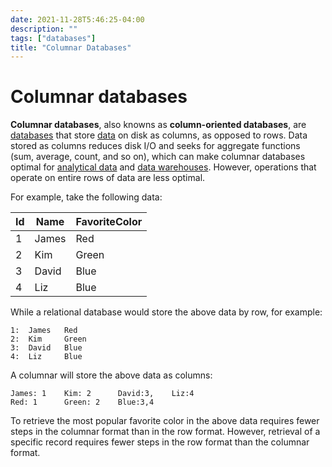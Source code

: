 ```yaml
---
date: 2021-11-28T5:46:25-04:00
description: ""
tags: ["databases"]
title: "Columnar Databases"
---
```


# Columnar databases

**Columnar databases**, also knowns as **column-oriented databases**, are [databases](databases.md) that store [data](data.md) on disk as columns, as opposed to rows. Data stored as columns reduces disk I/O and seeks for aggregate functions (sum, average, count, and so on), which can make columnar databases optimal for [analytical data](data-analysis.md) and [data warehouses](data-warehouses.md). However, operations that operate on entire rows of data are less optimal.

For example, take the following data:

| Id  | Name  | FavoriteColor |
| --- | ----- | ------------- |
| 1   | James | Red           |
| 2   | Kim   | Green         |
| 3   | David | Blue          |
| 4   | Liz   | Blue          |

While a relational database would store the above data by row, for example:

```text
1:	James 	Red
2:	Kim 	Green
3:	David 	Blue
4:	Liz 	Blue
```

A columnar will store the above data as columns:

```text
James: 1 	Kim: 2 		David:3, 	Liz:4
Red: 1		Green: 2 	Blue:3,4
```

To retrieve the most popular favorite color in the above data requires fewer steps in the columnar format than in the row format. However, retrieval of a specific record requires fewer steps in the row format than the columnar format.
